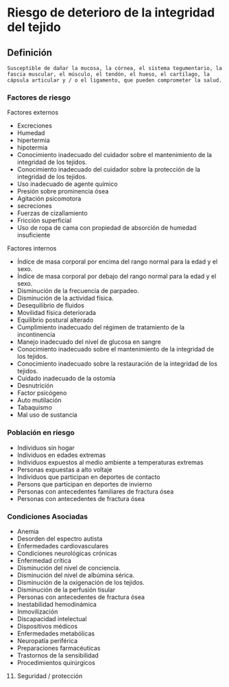 # Riesgo de deterioro de la integridad del tejido
## Definición
	Susceptible de dañar la mucosa, la córnea, el sistema tegumentario, la fascia muscular, el músculo, el tendón, el hueso, el cartílago, la cápsula articular y / o el ligamento, que pueden comprometer la salud.

### Factores de riesgo
Factores externos
- Excreciones
- Humedad
- hipertermia
- hipotermia
- Conocimiento inadecuado del
cuidador sobre el mantenimiento
de la integridad de los tejidos.
- Conocimiento inadecuado del
cuidador sobre la protección de
la integridad de los tejidos.
- Uso inadecuado de agente químico
- Presión sobre prominencia ósea
- Agitación psicomotora
- secreciones
- Fuerzas de cizallamiento
- Fricción superficial
- Uso de ropa de cama con
propiedad de absorción de
humedad insuficiente

Factores internos
- Índice de masa corporal por
encima del rango normal para
la edad y el sexo.
- Índice de masa corporal por
debajo del rango normal para
la edad y el sexo.
- Disminución de la frecuencia de
parpadeo.
- Disminución de la actividad física.
- Desequilibrio de fluidos
- Movilidad física deteriorada
- Equilibrio postural alterado
- Cumplimiento inadecuado del
régimen de tratamiento de la
incontinencia
- Manejo inadecuado del nivel de
glucosa en sangre
- Conocimiento inadecuado
sobre el mantenimiento de
la integridad de los tejidos.
- Conocimiento inadecuado
sobre la restauración de la
integridad de los tejidos.
- Cuidado inadecuado de la ostomía
- Desnutrición
- Factor psicógeno
- Auto mutilación
- Tabaquismo
- Mal uso de sustancia

### Población en riesgo
- Individuos sin hogar  
- Individuos en edades extremas
- Individuos expuestos al medio ambiente a temperaturas extremas
- Personas expuestas a alto voltaje
- Individuos que participan en deportes de contacto
- Persons que participan en deportes de invierno
- Personas con antecedentes familiares de fractura ósea
- Personas con antecedentes de fractura ósea

### Condiciones Asociadas
- Anemia   
- Desorden del espectro autista   
- Enfermedades cardiovasculares   
- Condiciones neurológicas 
crónicas   
- Enfermedad crítica   
- Disminución del nivel de conciencia.   
- Disminución del nivel de albúmina 
sérica.   
- Disminución de la oxigenación de 
los tejidos.   
- Disminución de la perfusión 
tisular    
- Personas con antecedentes de 
fractura ósea  
- Inestabilidad hemodinámica   
- Inmovilización   
- Discapacidad intelectual   
- Dispositivos médicos   
- Enfermedades metabólicas   
- Neuropatía periférica   
- Preparaciones farmacéuticas   
- Trastornos de la sensibilidad   
- Procedimientos quirúrgicos  
 
 
 
 
 
 
 
 
 
 
 
 
 
 
 
 
 
 
 11. Seguridad / protección

